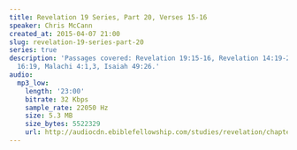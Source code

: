 ```yaml
---
title: Revelation 19 Series, Part 20, Verses 15-16
speaker: Chris McCann
created_at: 2015-04-07 21:00
slug: revelation-19-series-part-20
series: true
description: 'Passages covered: Revelation 19:15-16, Revelation 14:19-20, Revelation
  16:19, Malachi 4:1,3, Isaiah 49:26.'
audio:
  mp3_low:
    length: '23:00'
    bitrate: 32 Kbps
    sample_rate: 22050 Hz
    size: 5.3 MB
    size_bytes: 5522329
    url: http://audiocdn.ebiblefellowship.com/studies/revelation/chapter-19/2015.04.07_McCann_-_Revelation_19_Series_Part_20.mp3
---
```

